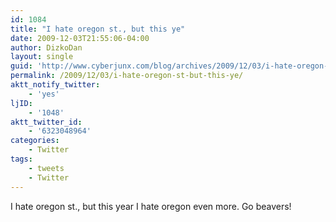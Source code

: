 ```yaml
---
id: 1084
title: "I hate oregon st., but this ye"
date: 2009-12-03T21:55:06-04:00
author: DizkoDan
layout: single
guid: 'http://www.cyberjunx.com/blog/archives/2009/12/03/i-hate-oregon-st-but-this-ye/'
permalink: /2009/12/03/i-hate-oregon-st-but-this-ye/
aktt_notify_twitter:
    - 'yes'
ljID:
    - '1048'
aktt_twitter_id:
    - '6323048964'
categories:
    - Twitter
tags:
    - tweets
    - Twitter
---
```


I hate oregon st., but this year I hate oregon even more. Go beavers!
